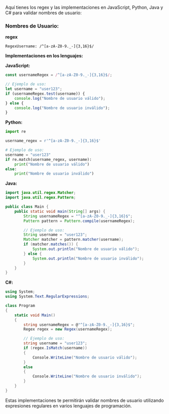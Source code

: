 Aquí tienes los regex y las implementaciones en JavaScript, Python, Java y C# para validar nombres de usuario:

### Nombres de Usuario:

**regex**
```regex
RegexUsername: /^[a-zA-Z0-9._-]{3,16}$/
```

**Implementaciones en los lenguajes:**

**JavaScript:**
```javascript
const usernameRegex = /^[a-zA-Z0-9._-]{3,16}$/;

// Ejemplo de uso:
let username = "user123";
if (usernameRegex.test(username)) {
    console.log("Nombre de usuario válido");
} else {
    console.log("Nombre de usuario inválido");
}
```

**Python:**
```python
import re

username_regex = r'^[a-zA-Z0-9._-]{3,16}$'

# Ejemplo de uso:
username = "user123"
if re.match(username_regex, username):
    print("Nombre de usuario válido")
else:
    print("Nombre de usuario inválido")
```

**Java:**
```java
import java.util.regex.Matcher;
import java.util.regex.Pattern;

public class Main {
    public static void main(String[] args) {
        String usernameRegex = "^[a-zA-Z0-9._-]{3,16}$";
        Pattern pattern = Pattern.compile(usernameRegex);

        // Ejemplo de uso:
        String username = "user123";
        Matcher matcher = pattern.matcher(username);
        if (matcher.matches()) {
            System.out.println("Nombre de usuario válido");
        } else {
            System.out.println("Nombre de usuario inválido");
        }
    }
}
```

**C#:**
```csharp
using System;
using System.Text.RegularExpressions;

class Program
{
    static void Main()
    {
        string usernameRegex = @"^[a-zA-Z0-9._-]{3,16}$";
        Regex regex = new Regex(usernameRegex);

        // Ejemplo de uso:
        string username = "user123";
        if (regex.IsMatch(username))
        {
            Console.WriteLine("Nombre de usuario válido");
        }
        else
        {
            Console.WriteLine("Nombre de usuario inválido");
        }
    }
}
```

Estas implementaciones te permitirán validar nombres de usuario utilizando expresiones regulares en varios lenguajes de programación.